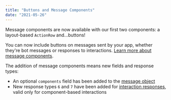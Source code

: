 ```yaml
---
title: "Buttons and Message Components"
date: "2021-05-26"
---
```


Message components are now available with our first two components: a layout-based `ActionRow` and...buttons!

You can now include buttons on messages sent by your app, whether they're bot messages or responses to interactions. [Learn more about message components](/docs/interactions/message-components).

The addition of message components means new fields and response types:

* An optional `components` field has been added to the [message object](/docs/resources/message#message-object)
* New response types `6` and `7` have been added for [interaction responses](/docs/interactions/receiving-and-responding#interaction-response-object-interaction-callback-type), valid only for component-based interactions
